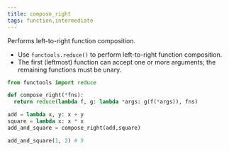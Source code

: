 ```yaml
---
title: compose_right
tags: function,intermediate
---
```


Performs left-to-right function composition.

- Use `functools.reduce()` to perform left-to-right function composition.
- The first (leftmost) function can accept one or more arguments; the remaining functions must be unary.

```py
from functools import reduce

def compose_right(*fns):
  return reduce(lambda f, g: lambda *args: g(f(*args)), fns)
```

```py
add = lambda x, y: x + y
square = lambda x: x * x
add_and_square = compose_right(add,square)

add_and_square(1, 2) # 9
```
